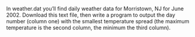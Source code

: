 In weather.dat you’ll find daily weather data for Morristown, NJ for June 2002.
 Download this text file, then write a program to output the day number (column one) with the smallest 
temperature spread (the maximum temperature is the second column, the minimum the third column).